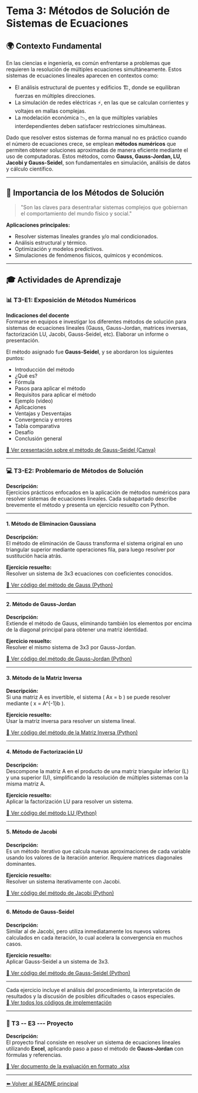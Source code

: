 # Tema 3: Métodos de Solución de Sistemas de Ecuaciones

## 🌍 Contexto Fundamental

En las ciencias e ingeniería, es común enfrentarse a problemas que requieren la resolución de múltiples ecuaciones simultáneamente. Estos sistemas de ecuaciones lineales aparecen en contextos como:

- El análisis estructural de puentes y edificios 🏗️, donde se equilibran fuerzas en múltiples direcciones.
- La simulación de redes eléctricas ⚡, en las que se calculan corrientes y voltajes en mallas complejas.
- La modelación económica 📉, en la que múltiples variables interdependientes deben satisfacer restricciones simultáneas.

Dado que resolver estos sistemas de forma manual no es práctico cuando el número de ecuaciones crece, se emplean **métodos numéricos** que permiten obtener soluciones aproximadas de manera eficiente mediante el uso de computadoras. Estos métodos, como **Gauss, Gauss-Jordan, LU, Jacobi y Gauss-Seidel**, son fundamentales en simulación, análisis de datos y cálculo científico.

---

## 📌 Importancia de los Métodos de Solución

> "Son las claves para desentrañar sistemas complejos que gobiernan el comportamiento del mundo físico y social."

**Aplicaciones principales:**
- Resolver sistemas lineales grandes y/o mal condicionados.
- Análisis estructural y térmico.
- Optimización y modelos predictivos.
- Simulaciones de fenómenos físicos, químicos y económicos.

---

## 🎓 Actividades de Aprendizaje

### 📊 T3-E1: Exposición de Métodos Numéricos

**Indicaciones del docente**  
Formarse en equipos e investigar los diferentes métodos de solución para sistemas de ecuaciones lineales (Gauss, Gauss-Jordan, matrices inversas, factorización LU, Jacobi, Gauss-Seidel, etc). Elaborar un informe o presentación.

El método asignado fue **Gauss-Seidel**, y se abordaron los siguientes puntos:

- Introducción del método  
- ¿Qué es?  
- Fórmula  
- Pasos para aplicar el método  
- Requisitos para aplicar el método  
- Ejemplo (video)  
- Aplicaciones  
- Ventajas y Desventajas  
- Convergencia y errores  
- Tabla comparativa  
- Desafío  
- Conclusión general

[🔗 Ver presentación sobre el método de Gauss-Seidel (Canva)](https://www.canva.com/)

---

### 💻 T3-E2: Problemario de Métodos de Solución

**Descripción:**  
Ejercicios prácticos enfocados en la aplicación de métodos numéricos para resolver sistemas de ecuaciones lineales. Cada subapartado describe brevemente el método y presenta un ejercicio resuelto con Python.

---

#### 1. Método de Eliminacion Gaussiana

**Descripción:**  
El método de eliminación de Gauss transforma el sistema original en uno triangular superior mediante operaciones fila, para luego resolver por sustitución hacia atrás.

**Ejercicio resuelto:**  
Resolver un sistema de 3x3 ecuaciones con coeficientes conocidos.

[🔗 Ver código del método de Gauss (Python)](https://github.com/IvanPedroSuarez/Metodos-Numericos-/blob/master/codigos/tema3/Eliminacion%20Gaussiana%20con%20pivote.py)

---

#### 2. Método de Gauss-Jordan

**Descripción:**  
Extiende el método de Gauss, eliminando también los elementos por encima de la diagonal principal para obtener una matriz identidad.

**Ejercicio resuelto:**  
Resolver el mismo sistema de 3x3 por Gauss-Jordan.

[🔗 Ver código del método de Gauss-Jordan (Python)](https://github.com/IvanPedroSuarez/Metodos-Numericos-/blob/master/codigos/tema3/Metodo%20de%20Gauss-Jordan.py)

---

#### 3. Método de la Matriz Inversa

**Descripción:**  
Si una matriz A es invertible, el sistema \( Ax = b \) se puede resolver mediante \( x = A^{-1}b \).

**Ejercicio resuelto:**  
Usar la matriz inversa para resolver un sistema lineal.

[🔗 Ver código del método de la Matriz Inversa (Python)](https://github.com/IvanPedroSuarez/Metodos-Numericos-/blob/master/codigos/tema3/Metodo%20de%20matriz%20inversa.py)

---

#### 4. Método de Factorización LU

**Descripción:**  
Descompone la matriz A en el producto de una matriz triangular inferior (L) y una superior (U), simplificando la resolución de múltiples sistemas con la misma matriz A.

**Ejercicio resuelto:**  
Aplicar la factorización LU para resolver un sistema.

[🔗 Ver código del método LU (Python)](https://github.com/IvanPedroSuarez/Metodos-Numericos-/blob/master/codigos/tema3/Metodo%20LU.py)

---

#### 5. Método de Jacobi

**Descripción:**  
Es un método iterativo que calcula nuevas aproximaciones de cada variable usando los valores de la iteración anterior. Requiere matrices diagonales dominantes.

**Ejercicio resuelto:**  
Resolver un sistema iterativamente con Jacobi.

[🔗 Ver código del método de Jacobi (Python)](https://github.com/IvanPedroSuarez/Metodos-Numericos-/blob/master/codigos/tema3/Metodo%20Jacobi.py)

---

#### 6. Método de Gauss-Seidel

**Descripción:**  
Similar al de Jacobi, pero utiliza inmediatamente los nuevos valores calculados en cada iteración, lo cual acelera la convergencia en muchos casos.

**Ejercicio resuelto:**  
Aplicar Gauss-Seidel a un sistema de 3x3.

[🔗 Ver código del método de Gauss-Seidel (Python)](https://github.com/IvanPedroSuarez/Metodos-Numericos-/blob/master/codigos/tema3/Metodo%20Gauss-Seidel.py)

---

Cada ejercicio incluye el análisis del procedimiento, la interpretación de resultados y la discusión de posibles dificultades o casos especiales.  
[🔗 Ver todos los códigos de implementación](https://github.com/IvanPedroSuarez/Metodos-Numericos-/tree/master/codigos/tema3)

---

### 🚀 T3 -- E3 --- Proyecto

**Descripción:**  
El proyecto final consiste en resolver un sistema de ecuaciones lineales utilizando **Excel**, aplicando paso a paso el método de **Gauss-Jordan** con fórmulas y referencias.  

[🔗 Ver documento de la evaluación en formato .xlsx](https://docs.google.com/spreadsheets/)

---

[⬅️ Volver al README principal](../README.md)


